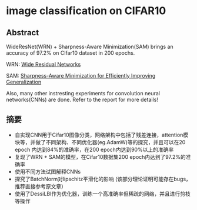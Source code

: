 # image classification on CIFAR10

## Abstract

WideResNet(WRN) + Sharpness-Aware Minimization(SAM) brings an accuracy of 97.2% on CIfar10 dataset in 200 epochs.

WRN: [Wide Residual Networks](https://arxiv.org/pdf/1605.07146v4.pdf)

SAM: [Sharpness-Aware Minimization for Efficiently Improving Generalization](https://arxiv.org/pdf/2010.01412v3.pdf)

Also, many other instresting experiments for convolution neural networks(CNNs) are done. Refer to the report for more details!

## 摘要

* 自实现CNN用于Cifar10图像分类，网络架构中包括了残差连接，attention模块等，并做了不同架构、不同优化器(eg.AdamW)等的探究，并且可以在20 epoch 内达到84%的准确率，在200 epoch内达到90%以上的准确率
* 复现了WRN + SAM的模型，在Cifar10数据集200 epoch内达到了97.2%的准确率
* 使用不同方法试图解释CNNs
* 探究了BatchNorm对lipschitz平滑化的影响 (该部分理论证明可能存在bugs，推荐直接参考原文章）
* 使用了DessiLBI作为优化器，训练一个高准确率但稀疏的网络，并且进行剪枝等操作
